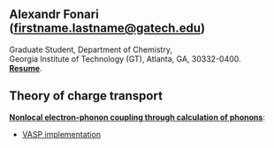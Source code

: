 ## Alexandr Fonari (firstname.lastname@gatech.edu)
Graduate Student, Department of Chemistry,  
Georgia Institute of Technology (GT), Atlanta, GA, 30332-0400.  
[**Resume**](https://github.com/alexandr-fonari/Main/blob/master/Resume.md).

## Theory of charge transport
[**Nonlocal electron-phonon coupling through calculation of phonons**](https://github.com/alexandr-fonari/Main/blob/master/nonlocal-e-ph-phonons.md):
 - [VASP implementation](https://github.com/alexandr-fonari/Main/blob/master/nonlocal-e-ph-phonons-VASP.md)
